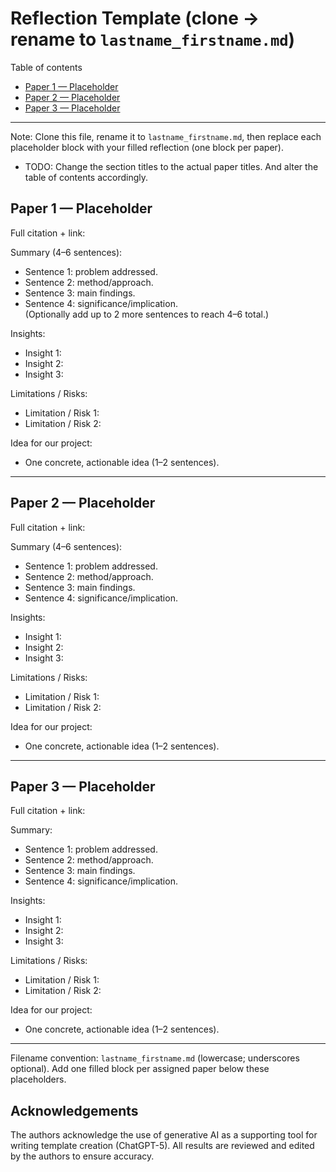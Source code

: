 # Reflection Template (clone → rename to `lastname_firstname.md`)

Table of contents
- [Paper 1 — Placeholder](#paper-1)
- [Paper 2 — Placeholder](#paper-2)
- [Paper 3 — Placeholder](#paper-3)

---

Note: Clone this file, rename it to `lastname_firstname.md`, then replace each placeholder block with your filled reflection (one block per paper).
- TODO: Change the section titles to the actual paper titles. And alter the table of contents accordingly.

<a id="paper-1"></a>

## Paper 1 — Placeholder
Full citation + link:  

Summary (4–6 sentences):  
- Sentence 1: problem addressed.  
- Sentence 2: method/approach.  
- Sentence 3: main findings.  
- Sentence 4: significance/implication.  
(Optionally add up to 2 more sentences to reach 4–6 total.)

Insights:
- Insight 1:
- Insight 2:
- Insight 3:

Limitations / Risks:
- Limitation / Risk 1:
- Limitation / Risk 2:

Idea for our project:
- One concrete, actionable idea (1–2 sentences).

---

<a id="paper-2"></a>

## Paper 2 — Placeholder
Full citation + link:  

Summary (4–6 sentences):  
- Sentence 1: problem addressed.  
- Sentence 2: method/approach.  
- Sentence 3: main findings.  
- Sentence 4: significance/implication.  

Insights:
- Insight 1:
- Insight 2:
- Insight 3:

Limitations / Risks:
- Limitation / Risk 1:
- Limitation / Risk 2:

Idea for our project:
- One concrete, actionable idea (1–2 sentences).

---

<a id="paper-3"></a>

## Paper 3 — Placeholder
Full citation + link:  

Summary:  
- Sentence 1: problem addressed.  
- Sentence 2: method/approach.  
- Sentence 3: main findings.  
- Sentence 4: significance/implication.  

Insights:
- Insight 1:
- Insight 2:
- Insight 3:

Limitations / Risks:
- Limitation / Risk 1:
- Limitation / Risk 2:

Idea for our project:
- One concrete, actionable idea (1–2 sentences).

---

Filename convention: `lastname_firstname.md` (lowercase; underscores optional). Add one filled block per assigned paper below these placeholders.

## Acknowledgements
The authors acknowledge the use of generative AI as a supporting tool for writing template creation (ChatGPT-5). All results are reviewed and edited by the authors to ensure accuracy.